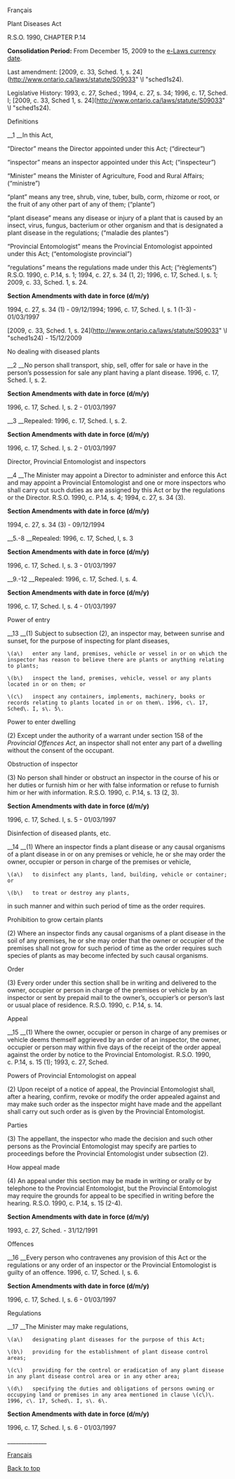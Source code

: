 [<a id="Top"></a>Français](http://www.ontario.ca/fr/lois/loi/90p14)

Plant Diseases Act

R\.S\.O\. 1990, CHAPTER P\.14

__Consolidation Period:__  From December 15, 2009 to the [e\-Laws currency date](http://www.e-laws.gov.on.ca/navigation?file=currencyDates&lang=en)\.

Last amendment:  [2009, c\. 33, Sched\. 1, s\. 24](http://www.ontario.ca/laws/statute/S09033" \l "sched1s24)\.

Legislative History: 1993, c\. 27, Sched\.; 1994, c\. 27, s\. 34; 1996, c\. 17, Sched\. I; [2009, c\. 33, Sched 1, s\. 24](http://www.ontario.ca/laws/statute/S09033" \l "sched1s24)\.

Definitions

__1 __In this Act,

“Director” means the Director appointed under this Act; \(“directeur”\)

“inspector” means an inspector appointed under this Act; \(“inspecteur”\)

“Minister” means the Minister of Agriculture, Food and Rural Affairs; \(“ministre”\)

“plant” means any tree, shrub, vine, tuber, bulb, corm, rhizome or root, or the fruit of any other part of any of them; \(“plante”\)

“plant disease” means any disease or injury of a plant that is caused by an insect, virus, fungus, bacterium or other organism and that is designated a plant disease in the regulations; \(“maladie des plantes”\)

“Provincial Entomologist” means the Provincial Entomologist appointed under this Act; \(“entomologiste provincial”\)

“regulations” means the regulations made under this Act; \(“règlements”\) R\.S\.O\. 1990, c\. P\.14, s\. 1; 1994, c\. 27, s\. 34 \(1, 2\); 1996, c\. 17, Sched\. I, s\. 1; 2009, c\. 33, Sched\. 1, s\. 24\.

__Section Amendments with date in force \(d/m/y\)__

1994, c\. 27, s\. 34 \(1\) \- 09/12/1994; 1996, c\. 17, Sched\. I, s\. 1 \(1\-3\) \- 01/03/1997

[2009, c\. 33, Sched\. 1, s\. 24](http://www.ontario.ca/laws/statute/S09033" \l "sched1s24) \- 15/12/2009

No dealing with diseased plants

__2 __No person shall transport, ship, sell, offer for sale or have in the person’s possession for sale any plant having a plant disease\. 1996, c\. 17, Sched\. I, s\. 2\.

__Section Amendments with date in force \(d/m/y\)__

1996, c\. 17, Sched\. I, s\. 2 \- 01/03/1997

__3 __Repealed: 1996, c\. 17, Sched\. I, s\. 2\.

__Section Amendments with date in force \(d/m/y\)__

1996, c\. 17, Sched\. I, s\. 2 \- 01/03/1997

Director, Provincial Entomologist and inspectors

__4 __The Minister may appoint a Director to administer and enforce this Act and may appoint a Provincial Entomologist and one or more inspectors who shall carry out such duties as are assigned by this Act or by the regulations or the Director\. R\.S\.O\. 1990, c\. P\.14, s\. 4; 1994, c\. 27, s\. 34 \(3\)\.

__Section Amendments with date in force \(d/m/y\)__

1994, c\. 27, s\. 34 \(3\) \- 09/12/1994

__5\.\-8 __Repealed: 1996, c\. 17, Sched, I, s\. 3 

__Section Amendments with date in force \(d/m/y\)__

1996, c\. 17, Sched\. I, s\. 3 \- 01/03/1997

__9\.\-12 __Repealed: 1996, c\. 17, Sched\. I, s\. 4\.

__Section Amendments with date in force \(d/m/y\)__

1996, c\. 17, Sched\. I, s\. 4 \- 01/03/1997

Power of entry

__13 __\(1\) Subject to subsection \(2\), an inspector may, between sunrise and sunset, for the purpose of inspecting for plant diseases,

	\(a\)	enter any land, premises, vehicle or vessel in or on which the inspector has reason to believe there are plants or anything relating to plants;

	\(b\)	inspect the land, premises, vehicle, vessel or any plants located in or on them; or

	\(c\)	inspect any containers, implements, machinery, books or records relating to plants located in or on them\. 1996, c\. 17, Sched\. I, s\. 5\.

Power to enter dwelling

\(2\) Except under the authority of a warrant under section 158 of the *Provincial Offences Act*, an inspector shall not enter any part of a dwelling without the consent of the occupant\.

Obstruction of inspector

\(3\) No person shall hinder or obstruct an inspector in the course of his or her duties or furnish him or her with false information or refuse to furnish him or her with information\. R\.S\.O\. 1990, c\. P\.14, s\. 13 \(2, 3\)\.

__Section Amendments with date in force \(d/m/y\)__

1996, c\. 17, Sched\. I, s\. 5 \- 01/03/1997

Disinfection of diseased plants, etc\.

__14 __\(1\) Where an inspector finds a plant disease or any causal organisms of a plant disease in or on any premises or vehicle, he or she may order the owner, occupier or person in charge of the premises or vehicle,

	\(a\)	to disinfect any plants, land, building, vehicle or container; or

	\(b\)	to treat or destroy any plants,

in such manner and within such period of time as the order requires\.

Prohibition to grow certain plants

\(2\) Where an inspector finds any causal organisms of a plant disease in the soil of any premises, he or she may order that the owner or occupier of the premises shall not grow for such period of time as the order requires such species of plants as may become infected by such causal organisms\.

Order

\(3\) Every order under this section shall be in writing and delivered to the owner, occupier or person in charge of the premises or vehicle by an inspector or sent by prepaid mail to the owner’s, occupier’s or person’s last or usual place of residence\. R\.S\.O\. 1990, c\. P\.14, s\. 14\.

Appeal

__15 __\(1\) Where the owner, occupier or person in charge of any premises or vehicle deems themself aggrieved by an order of an inspector, the owner, occupier or person may within five days of the receipt of the order appeal against the order by notice to the Provincial Entomologist\. R\.S\.O\. 1990, c\. P\.14, s\. 15 \(1\); 1993, c\. 27, Sched\.

Powers of Provincial Entomologist on appeal

\(2\) Upon receipt of a notice of appeal, the Provincial Entomologist shall, after a hearing, confirm, revoke or modify the order appealed against and may make such order as the inspector might have made and the appellant shall carry out such order as is given by the Provincial Entomologist\.

Parties

\(3\) The appellant, the inspector who made the decision and such other persons as the Provincial Entomologist may specify are parties to proceedings before the Provincial Entomologist under subsection \(2\)\.

How appeal made

\(4\) An appeal under this section may be made in writing or orally or by telephone to the Provincial Entomologist, but the Provincial Entomologist may require the grounds for appeal to be specified in writing before the hearing\. R\.S\.O\. 1990, c\. P\.14, s\. 15 \(2\-4\)\.

__Section Amendments with date in force \(d/m/y\)__

1993, c\. 27, Sched\. \- 31/12/1991

Offences

__16 __Every person who contravenes any provision of this Act or the regulations or any order of an inspector or the Provincial Entomologist is guilty of an offence\. 1996, c\. 17, Sched\. I, s\. 6\.

__Section Amendments with date in force \(d/m/y\)__

1996, c\. 17, Sched\. I, s\. 6 \- 01/03/1997

Regulations

__17 __The Minister may make regulations,

	\(a\)	designating plant diseases for the purpose of this Act;

	\(b\)	providing for the establishment of plant disease control areas;

	\(c\)	providing for the control or eradication of any plant disease in any plant disease control area or in any other area;

	\(d\)	specifying the duties and obligations of persons owning or occupying land or premises in any area mentioned in clause \(c\)\. 1996, c\. 17, Sched\. I, s\. 6\.

__Section Amendments with date in force \(d/m/y\)__

1996, c\. 17, Sched\. I, s\. 6 \- 01/03/1997

\_\_\_\_\_\_\_\_\_\_\_\_\_\_

[Français](http://www.ontario.ca/fr/lois/loi/90p14)

[Back to top](#Top)

